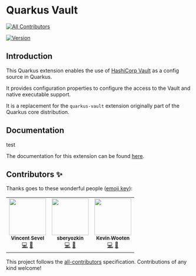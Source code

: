 # Quarkus Vault
<!-- ALL-CONTRIBUTORS-BADGE:START - Do not remove or modify this section -->
[![All Contributors](https://img.shields.io/badge/all_contributors-3-orange.svg?style=flat-square)](#contributors-)
<!-- ALL-CONTRIBUTORS-BADGE:END -->

[![Version](https://img.shields.io/maven-central/v/io.quarkiverse.vault/quarkus-vault?logo=apache-maven&style=flat-square)](https://search.maven.org/artifact/io.quarkiverse.vault/quarkus-vault)

## Introduction

This Quarkus extension enables the use of [HashiCorp Vault](https://www.vaultproject.io) as a config source in Quarkus.

It provides configuration properties to configure the access to the Vault and native executable support.

It is a replacement for the `quarkus-vault` extension originally part of the Quarkus core distribution.

## Documentation

test

The documentation for this extension can be found [here](https://quarkiverse.github.io/quarkiverse-docs/quarkus-vault/dev/index.html).

## Contributors ✨

Thanks goes to these wonderful people ([emoji key](https://allcontributors.org/docs/en/emoji-key)):

<!-- ALL-CONTRIBUTORS-LIST:START - Do not remove or modify this section -->
<!-- prettier-ignore-start -->
<!-- markdownlint-disable -->
<table>
  <tr>
    <td align="center"><a href="https://github.com/vsevel"><img src="https://avatars.githubusercontent.com/u/6041620?v=4?s=100" width="100px;" alt=""/><br /><sub><b>Vincent Sevel</b></sub></a><br /><a href="https://github.com/quarkiverse/quarkus-vault/commits?author=vsevel" title="Code">💻</a> <a href="#maintenance-vsevel" title="Maintenance">🚧</a></td>
    <td align="center"><a href="https://github.com/sberyozkin"><img src="https://avatars.githubusercontent.com/u/467639?v=4?s=100" width="100px;" alt=""/><br /><sub><b>sberyozkin</b></sub></a><br /><a href="https://github.com/quarkiverse/quarkus-vault/commits?author=sberyozkin" title="Code">💻</a> <a href="#maintenance-sberyozkin" title="Maintenance">🚧</a></td>
    <td align="center"><a href="https://github.com/kdubb"><img src="https://avatars.githubusercontent.com/u/787655?v=4?s=100" width="100px;" alt=""/><br /><sub><b>Kevin Wooten</b></sub></a><br /><a href="https://github.com/quarkiverse/quarkus-vault/commits?author=kdubb" title="Code">💻</a> <a href="#maintenance-kdubb" title="Maintenance">🚧</a></td>
  </tr>
</table>

<!-- markdownlint-restore -->
<!-- prettier-ignore-end -->

<!-- ALL-CONTRIBUTORS-LIST:END -->

This project follows the [all-contributors](https://github.com/all-contributors/all-contributors) specification. Contributions of any kind welcome!